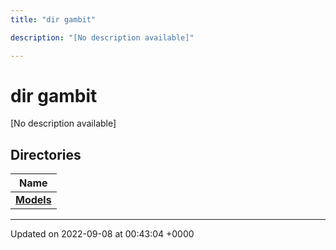 ```yaml
---
title: "dir gambit"

description: "[No description available]"

---
```


# dir gambit

[No description available]

## Directories

| Name           |
| -------------- |
| **[Models](/documentation/code/files/dir_8f845fd21863138936317be471b507d3/#dir-models)**  |






-------------------------------

Updated on 2022-09-08 at 00:43:04 +0000
